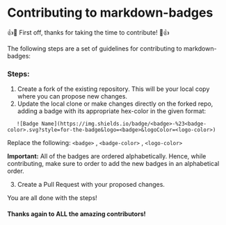 # Contributing to markdown-badges

:+1::tada: First off, thanks for taking the time to contribute! :tada::+1:

The following steps are a set of guidelines for contributing to markdown-badges:

### Steps:

1. Create a fork of the existing repository. This will be your local copy where you can propose new changes.
2. Update the local clone or make changes directly on the forked repo, adding a badge with its appropriate hex-color in the given format:

```
   ![Badge Name](https://img.shields.io/badge/<badge>-%23<badge-color>.svg?style=for-the-badge&logo=<badge>&logoColor=<logo-color>)
```

Replace the following: `<badge>` , `<badge-color>` , `<logo-color>`

**Important:** All of the badges are ordered alphabetically. Hence, while contributing, make sure to order to add the new badges in an alphabetical order.

3. Create a Pull Request with your proposed changes.

You are all done with the steps!

#### Thanks again to ALL the amazing contributors!
